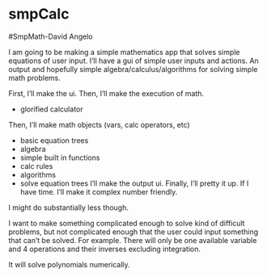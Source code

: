 # smpCalc

#SmpMath-David Angelo


I am going to be making a simple mathematics app that solves simple equations of user input.
I’ll have a gui of simple user inputs and actions. An output and hopefully simple algebra/calculus/algorithms for solving simple math problems. 


First, I’ll make the ui.
Then, I’ll make the execution of math.
- glorified calculator
 
Then, I’ll make math objects (vars, calc operators, etc)
- basic equation trees
- algebra
- simple built in functions
- calc rules
- algorithms
- solve equation trees
I’ll make the output ui.
Finally, I’ll pretty it up.
If I have time. I’ll make it complex number friendly.

I might do substantially less though.

I want to make something complicated enough to solve kind of difficult problems,
but not complicated enough that the user could input something that can’t be solved.
For example. There will only be one available variable and 4 operations and their inverses excluding integration.

It will solve polynomials numerically.

